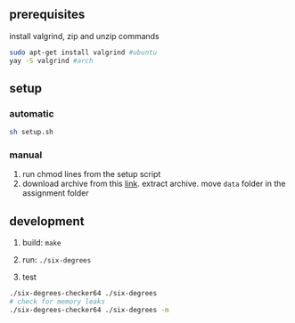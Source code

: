 ## prerequisites 
install valgrind, zip and unzip commands
```sh
sudo apt-get install valgrind #ubuntu
yay -S valgrind #arch
```

## setup
### automatic
```sh
sh setup.sh
```

### manual
1. run chmod lines from the setup script 
2. download archive from this [link](https://github.com/freeuni-paradigms/assn-2-six-degrees-data/archive/master.zip). extract archive. move `data` folder in the assignment folder

## development

1. build: `make`

2. run: `./six-degrees`

3. test
```sh
./six-degrees-checker64 ./six-degrees
# check for memory leaks
./six-degrees-checker64 ./six-degrees -m
```
